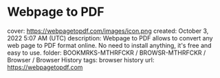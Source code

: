 # Webpage to PDF

cover: https://webpagetopdf.com/images/icon.png
created: October 3, 2022 5:07 AM (UTC)
description: Webpage to PDF allows to convert any web page to PDF format online. No need to install anything, it's free and easy to use.
folder: BOOKMRKS-MTHRFCKR / BROWSR-MTHRFCKR / Browser / Browser History
tags: browser history
url: https://webpagetopdf.com